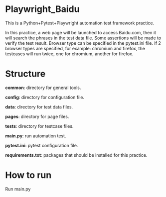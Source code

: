 # Playwright_Baidu
This is a Python+Pytest+Playwright automation test framework practice.

In this practice, a web page will be launched to access Baidu.com, then it will search the phrases in the test data file. Some assertions will be made to verify the test result. Browser type can be specified in the pytest.ini file. If 2 browser types are specified, for example: chromium and firefox, the testcases will run twice, one for chromium, another for firefox.

# Structure

**common**: directory for general tools.

**config**: directory for configuration file.

**data**: directory for test data files.

**pages**: directory for page files.

**tests**: directory for testcase files.

**main.py**: run automation test.

**pytest.ini**: pytest configuration file.

**requirements.txt**: packages that should be installed for this practice.

# How to run
Run main.py



